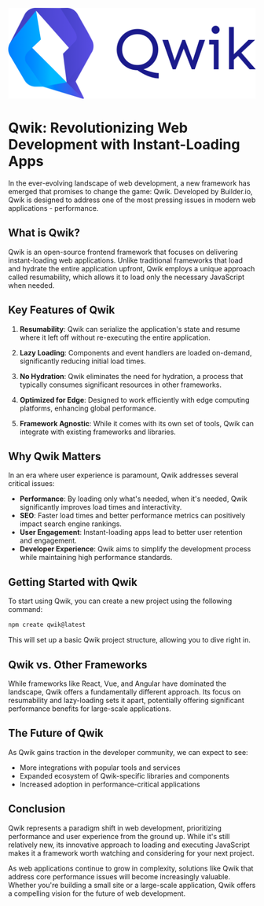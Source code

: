 ![Qwik](https://raw.githubusercontent.com/phamgiagia/blogx/main/images/qwikjs.png)

# Qwik: Revolutionizing Web Development with Instant-Loading Apps

In the ever-evolving landscape of web development, a new framework has emerged that promises to change the game: Qwik. Developed by Builder.io, Qwik is designed to address one of the most pressing issues in modern web applications - performance.

## What is Qwik?

Qwik is an open-source frontend framework that focuses on delivering instant-loading web applications. Unlike traditional frameworks that load and hydrate the entire application upfront, Qwik employs a unique approach called resumability, which allows it to load only the necessary JavaScript when needed.

## Key Features of Qwik

1. **Resumability**: Qwik can serialize the application's state and resume where it left off without re-executing the entire application.

2. **Lazy Loading**: Components and event handlers are loaded on-demand, significantly reducing initial load times.

3. **No Hydration**: Qwik eliminates the need for hydration, a process that typically consumes significant resources in other frameworks.

4. **Optimized for Edge**: Designed to work efficiently with edge computing platforms, enhancing global performance.

5. **Framework Agnostic**: While it comes with its own set of tools, Qwik can integrate with existing frameworks and libraries.

## Why Qwik Matters

In an era where user experience is paramount, Qwik addresses several critical issues:

- **Performance**: By loading only what's needed, when it's needed, Qwik significantly improves load times and interactivity.
- **SEO**: Faster load times and better performance metrics can positively impact search engine rankings.
- **User Engagement**: Instant-loading apps lead to better user retention and engagement.
- **Developer Experience**: Qwik aims to simplify the development process while maintaining high performance standards.

## Getting Started with Qwik

To start using Qwik, you can create a new project using the following command:

```bash
npm create qwik@latest
```

This will set up a basic Qwik project structure, allowing you to dive right in.

## Qwik vs. Other Frameworks

While frameworks like React, Vue, and Angular have dominated the landscape, Qwik offers a fundamentally different approach. Its focus on resumability and lazy-loading sets it apart, potentially offering significant performance benefits for large-scale applications.

## The Future of Qwik

As Qwik gains traction in the developer community, we can expect to see:

- More integrations with popular tools and services
- Expanded ecosystem of Qwik-specific libraries and components
- Increased adoption in performance-critical applications

## Conclusion

Qwik represents a paradigm shift in web development, prioritizing performance and user experience from the ground up. While it's still relatively new, its innovative approach to loading and executing JavaScript makes it a framework worth watching and considering for your next project.

As web applications continue to grow in complexity, solutions like Qwik that address core performance issues will become increasingly valuable. Whether you're building a small site or a large-scale application, Qwik offers a compelling vision for the future of web development.
